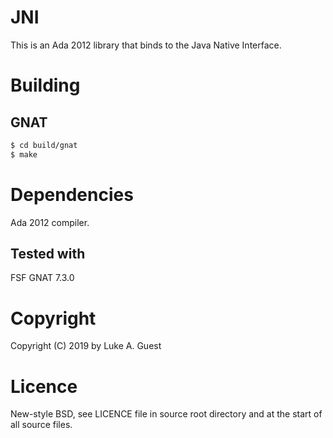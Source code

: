 # JNI

This is an Ada 2012 library that binds to the Java Native Interface.

# Building

## GNAT

```bash
$ cd build/gnat
$ make
```

# Dependencies

Ada 2012 compiler.

## Tested with

FSF GNAT 7.3.0

# Copyright

Copyright (C) 2019 by Luke A. Guest

# Licence

New-style BSD, see LICENCE file in source root directory and at the start of all source files.
